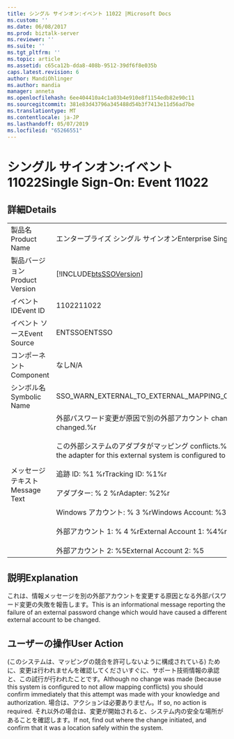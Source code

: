 ```yaml
---
title: シングル サインオン:イベント 11022 |Microsoft Docs
ms.custom: ''
ms.date: 06/08/2017
ms.prod: biztalk-server
ms.reviewer: ''
ms.suite: ''
ms.tgt_pltfrm: ''
ms.topic: article
ms.assetid: c65ca12b-dda8-408b-9512-39df6f8e035b
caps.latest.revision: 6
author: MandiOhlinger
ms.author: mandia
manager: anneta
ms.openlocfilehash: 6ee404410a4c1a03b4e910e8f1154edb82e90c11
ms.sourcegitcommit: 381e83d43796a345488d54b3f7413e11d56ad7be
ms.translationtype: MT
ms.contentlocale: ja-JP
ms.lasthandoff: 05/07/2019
ms.locfileid: "65266551"
---
```

# <a name="single-sign-on-event-11022"></a><span data-ttu-id="c71e1-102">シングル サインオン:イベント 11022</span><span class="sxs-lookup"><span data-stu-id="c71e1-102">Single Sign-On: Event 11022</span></span>
## <a name="details"></a><span data-ttu-id="c71e1-103">詳細</span><span class="sxs-lookup"><span data-stu-id="c71e1-103">Details</span></span>  
  
|                 |                                                                                                                                                                                                                                                                                                                                                                                                |
|-----------------|------------------------------------------------------------------------------------------------------------------------------------------------------------------------------------------------------------------------------------------------------------------------------------------------------------------------------------------------------------------------------------------------|
|  <span data-ttu-id="c71e1-104">製品名</span><span class="sxs-lookup"><span data-stu-id="c71e1-104">Product Name</span></span>   |                                                                                                                                                                                   <span data-ttu-id="c71e1-105">エンタープライズ シングル サインオン</span><span class="sxs-lookup"><span data-stu-id="c71e1-105">Enterprise Single Sign-On</span></span>                                                                                                                                                                                    |
| <span data-ttu-id="c71e1-106">製品バージョン</span><span class="sxs-lookup"><span data-stu-id="c71e1-106">Product Version</span></span> |                                                                                                                                                                   [!INCLUDE[btsSSOVersion](../includes/btsssoversion-md.md)]                                                                                                                                                                   |
|    <span data-ttu-id="c71e1-107">イベント ID</span><span class="sxs-lookup"><span data-stu-id="c71e1-107">Event ID</span></span>     |                                                                                                                                                                                             <span data-ttu-id="c71e1-108">11022</span><span class="sxs-lookup"><span data-stu-id="c71e1-108">11022</span></span>                                                                                                                                                                                              |
|  <span data-ttu-id="c71e1-109">イベント ソース</span><span class="sxs-lookup"><span data-stu-id="c71e1-109">Event Source</span></span>   |                                                                                                                                                                                             <span data-ttu-id="c71e1-110">ENTSSO</span><span class="sxs-lookup"><span data-stu-id="c71e1-110">ENTSSO</span></span>                                                                                                                                                                                             |
|    <span data-ttu-id="c71e1-111">コンポーネント</span><span class="sxs-lookup"><span data-stu-id="c71e1-111">Component</span></span>    |                                                                                                                                                                                              <span data-ttu-id="c71e1-112">なし</span><span class="sxs-lookup"><span data-stu-id="c71e1-112">N/A</span></span>                                                                                                                                                                                               |
|  <span data-ttu-id="c71e1-113">シンボル名</span><span class="sxs-lookup"><span data-stu-id="c71e1-113">Symbolic Name</span></span>  |                                                                                                                                                                   <span data-ttu-id="c71e1-114">SSO_WARN_EXTERNAL_TO_EXTERNAL_MAPPING_CONFLICT_NOT_ALLOWED</span><span class="sxs-lookup"><span data-stu-id="c71e1-114">SSO_WARN_EXTERNAL_TO_EXTERNAL_MAPPING_CONFLICT_NOT_ALLOWED</span></span>                                                                                                                                                                   |
|  <span data-ttu-id="c71e1-115">メッセージ テキスト</span><span class="sxs-lookup"><span data-stu-id="c71e1-115">Message Text</span></span>   | <span data-ttu-id="c71e1-116">外部パスワード変更が原因で別の外部アカウント changed.%r を</span><span class="sxs-lookup"><span data-stu-id="c71e1-116">An external password change would have caused a different external account to be changed.%r</span></span><br /><br /> <span data-ttu-id="c71e1-117">この外部システムのアダプタがマッピング conflicts.%r を許可しないように構成されているため、これは、許可されていません</span><span class="sxs-lookup"><span data-stu-id="c71e1-117">This has been prevented because the adapter for this external system is configured to not allow mapping conflicts.%r</span></span><br /><br /> <span data-ttu-id="c71e1-118">追跡 ID: %1 %r</span><span class="sxs-lookup"><span data-stu-id="c71e1-118">Tracking ID: %1%r</span></span><br /><br /> <span data-ttu-id="c71e1-119">アダプター: % 2 %r</span><span class="sxs-lookup"><span data-stu-id="c71e1-119">Adapter: %2%r</span></span><br /><br /> <span data-ttu-id="c71e1-120">Windows アカウント: % 3 %r</span><span class="sxs-lookup"><span data-stu-id="c71e1-120">Windows Account: %3%r</span></span><br /><br /> <span data-ttu-id="c71e1-121">外部アカウント 1: % 4 %r</span><span class="sxs-lookup"><span data-stu-id="c71e1-121">External Account 1: %4%r</span></span><br /><br /> <span data-ttu-id="c71e1-122">外部アカウント 2: %5</span><span class="sxs-lookup"><span data-stu-id="c71e1-122">External Account 2: %5</span></span> |
  
## <a name="explanation"></a><span data-ttu-id="c71e1-123">説明</span><span class="sxs-lookup"><span data-stu-id="c71e1-123">Explanation</span></span>  
 <span data-ttu-id="c71e1-124">これは、情報メッセージを別の外部アカウントを変更する原因となる外部パスワード変更の失敗を報告します。</span><span class="sxs-lookup"><span data-stu-id="c71e1-124">This is an informational message reporting the failure of an external password change which would have caused a different external account to be changed.</span></span>  
  
## <a name="user-action"></a><span data-ttu-id="c71e1-125">ユーザーの操作</span><span class="sxs-lookup"><span data-stu-id="c71e1-125">User Action</span></span>  
 <span data-ttu-id="c71e1-126">(このシステムは、マッピングの競合を許可しないように構成されている) ために、変更は行われませんを確認してくださいすぐに、サポート技術情報の承認と、この試行が行われたことです。</span><span class="sxs-lookup"><span data-stu-id="c71e1-126">Although no change was made (because this system is configured to not allow mapping conflicts) you should confirm immediately that this attempt was made with your knowledge and authorization.</span></span> <span data-ttu-id="c71e1-127">場合は、アクションは必要ありません。</span><span class="sxs-lookup"><span data-stu-id="c71e1-127">If so, no action is required.</span></span> <span data-ttu-id="c71e1-128">それ以外の場合は、変更が開始されると、システム内の安全な場所があることを確認します。</span><span class="sxs-lookup"><span data-stu-id="c71e1-128">If not, find out where the change initiated, and confirm that it was a location safely within the system.</span></span>